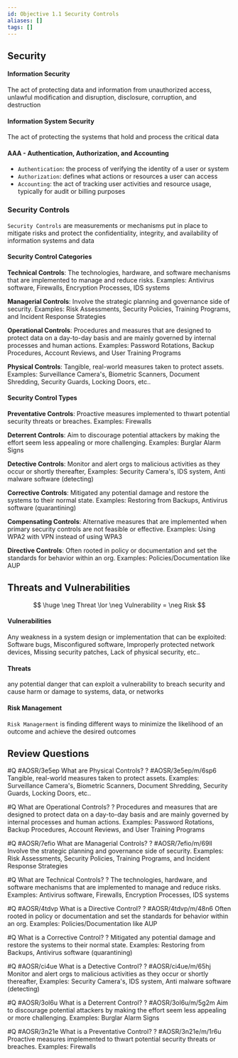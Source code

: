 ```yaml
---
id: Objective 1.1 Security Controls
aliases: []
tags: []
---
```



## Security

#### Information Security 
The  act of protecting data and information from unauthorized access, unlawful
modification and disruption, disclosure, corruption, and destruction

#### Information System Security
The act of protecting the systems that hold and process the critical data

#### AAA -  Authentication, Authorization, and Accounting

- `Authentication`: the process of verifying the identity of a user or system
- `Authorization`: defines what actions or resources a user can access
- `Accounting`: the act of tracking user activities and resource usage,
typically for audit or billing purposes

### Security Controls
`Security Controls` are measurements or mechanisms put in place to mitigate risks
and protect the confidentiality, integrity, and availability of information
systems and data

#### Security Control Categories

**Technical Controls**: The technologies, hardware, and software mechanisms
that are implemented to manage and reduce risks. Examples: Antivirus software,
Firewalls, Encryption Processes, IDS systems

**Managerial Controls**: Involve the strategic planning and governance side of
security. Examples: Risk Assessments, Security Policies, Training Programs, and
Incident Response Strategies

**Operational Controls**: Procedures and measures that are designed to protect
data on a day-to-day basis and are mainly governed by internal processes and
human actions. Examples: Password Rotations, Backup Procedures, Account Reviews,
and User Training Programs 

**Physical Controls**: Tangible, real-world measures taken to protect assets.
Examples: Surveillance Camera's, Biometric Scanners, Document Shredding, Security
Guards, Locking Doors, etc..


#### Security Control Types

**Preventative Controls**: Proactive measures implemented to thwart potential
security threats or breaches. Examples: Firewalls 

**Deterrent Controls**: Aim to discourage potential attackers by making the
effort seem less appealing or more challenging. Examples: Burglar Alarm Signs

**Detective Controls**: Monitor and alert orgs to malicious activities as they
occur or shortly thereafter, Examples: Security Camera's, IDS system,
Anti malware software (detecting)

**Corrective Controls**: Mitigated any potential damage and restore the systems
to their normal state. Examples: Restoring from Backups, Antivirus software (quarantining)

**Compensating Controls**: Alternative measures that are implemented when
primary security controls are not feasible or effective. Examples: Using WPA2
with VPN instead of using WPA3

**Directive Controls**: Often rooted in policy or documentation and set the
standards for behavior within an org. Examples: Policies/Documentation like AUP 

## Threats and Vulnerabilities


$$
\huge \neg Threat \lor \neg Vulnerability = \neg Risk
$$

#### Vulnerabilities
Any weakness in a system design or implementation that can be exploited:
Software bugs, Misconfigured software, Improperly protected network devices,
Missing security patches, Lack of physical security, etc..

#### Threats
any potential danger that can exploit a vulnerability to breach security and cause harm or damage to systems, data, or networks

#### Risk Management
`Risk Managerment` is finding different ways to minimize the likelihood of an
outcome and achieve the desired outcomes


## Review Questions

#Q  #AOSR/3e5ep
What are Physical Controls?
? #AOSR/3e5ep/m/6sp6
Tangible, real-world measures taken to protect assets.
Examples: Surveillance Camera's, Biometric Scanners, Document Shredding, Security
Guards, Locking Doors, etc..

#Q 
What are Operational Controls?
?
Procedures and measures that are designed to protect
data on a day-to-day basis and are mainly governed by internal processes and
human actions. Examples: Password Rotations, Backup Procedures, Account Reviews,
and User Training Programs 

#Q  #AOSR/7efio
What are Managerial Controls?
? #AOSR/7efio/m/69ll
Involve the strategic planning and governance side of
security. Examples: Risk Assessments, Security Policies, Training Programs, and
Incident Response Strategies

#Q 
What are Technical Controls?
?
The technologies, hardware, and software mechanisms
that are implemented to manage and reduce risks. Examples: Antivirus software,
Firewalls, Encryption Processes, IDS systems

#Q  #AOSR/4tdvp
What is a Directive Control?
? #AOSR/4tdvp/m/48n6
Often rooted in policy or documentation and set the
standards for behavior within an org. Examples: Policies/Documentation like AUP 

#Q 
What is a Corrective Control?
?
Mitigated any potential damage and restore the systems
to their normal state. Examples: Restoring from Backups, Antivirus software (quarantining)


#Q  #AOSR/ci4ue
What is a Detective Control?
? #AOSR/ci4ue/m/65hj
Monitor and alert orgs to malicious activities as they
occur or shortly thereafter, Examples: Security Camera's, IDS system,
Anti malware software (detecting)


#Q  #AOSR/3ol6u
What is a Deterrent Control?
? #AOSR/3ol6u/m/5g2m
Aim to discourage potential attackers by making the
effort seem less appealing or more challenging. Examples: Burglar Alarm Signs

#Q  #AOSR/3n21e
What is a Preventative Control?
? #AOSR/3n21e/m/1r6u
Proactive measures implemented to thwart potential
security threats or breaches. Examples: Firewalls 
